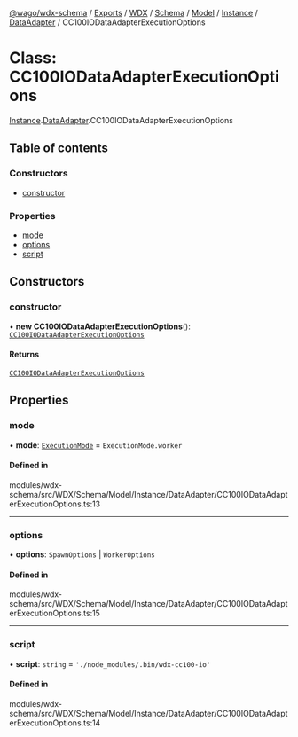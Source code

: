 [@wago/wdx-schema](../README.md) / [Exports](../modules.md) / [WDX](../modules/WDX.md) / [Schema](../modules/WDX.Schema.md) / [Model](../modules/WDX.Schema.Model.md) / [Instance](../modules/WDX.Schema.Model.Instance.md) / [DataAdapter](../modules/WDX.Schema.Model.Instance.DataAdapter.md) / CC100IODataAdapterExecutionOptions

# Class: CC100IODataAdapterExecutionOptions

[Instance](../modules/WDX.Schema.Model.Instance.md).[DataAdapter](../modules/WDX.Schema.Model.Instance.DataAdapter.md).CC100IODataAdapterExecutionOptions

## Table of contents

### Constructors

- [constructor](WDX.Schema.Model.Instance.DataAdapter.CC100IODataAdapterExecutionOptions.md#constructor)

### Properties

- [mode](WDX.Schema.Model.Instance.DataAdapter.CC100IODataAdapterExecutionOptions.md#mode)
- [options](WDX.Schema.Model.Instance.DataAdapter.CC100IODataAdapterExecutionOptions.md#options)
- [script](WDX.Schema.Model.Instance.DataAdapter.CC100IODataAdapterExecutionOptions.md#script)

## Constructors

### constructor

• **new CC100IODataAdapterExecutionOptions**(): [`CC100IODataAdapterExecutionOptions`](WDX.Schema.Model.Instance.DataAdapter.CC100IODataAdapterExecutionOptions.md)

#### Returns

[`CC100IODataAdapterExecutionOptions`](WDX.Schema.Model.Instance.DataAdapter.CC100IODataAdapterExecutionOptions.md)

## Properties

### mode

• **mode**: [`ExecutionMode`](../enums/WDX.Schema.Model.Instance.ExecutionMode.md) = `ExecutionMode.worker`

#### Defined in

modules/wdx-schema/src/WDX/Schema/Model/Instance/DataAdapter/CC100IODataAdapterExecutionOptions.ts:13

___

### options

• **options**: `SpawnOptions` \| `WorkerOptions`

#### Defined in

modules/wdx-schema/src/WDX/Schema/Model/Instance/DataAdapter/CC100IODataAdapterExecutionOptions.ts:15

___

### script

• **script**: `string` = `'./node_modules/.bin/wdx-cc100-io'`

#### Defined in

modules/wdx-schema/src/WDX/Schema/Model/Instance/DataAdapter/CC100IODataAdapterExecutionOptions.ts:14
